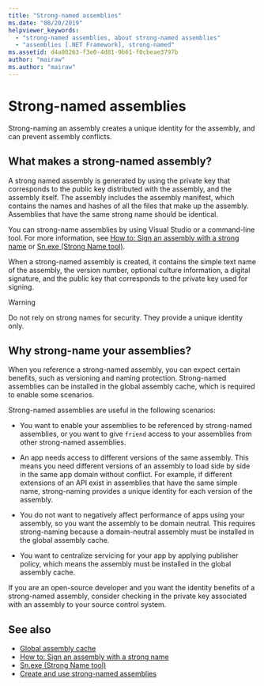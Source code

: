 ```yaml
---
title: "Strong-named assemblies"
ms.date: "08/20/2019"
helpviewer_keywords: 
  - "strong-named assemblies, about strong-named assemblies"
  - "assemblies [.NET Framework], strong-named"
ms.assetid: d4a80263-f3e0-4d81-9b61-f0cbeae3797b
author: "mairaw"
ms.author: "mairaw"
---
```

# Strong-named assemblies
Strong-naming an assembly creates a unique identity for the assembly, and can prevent assembly conflicts.  
  
## What makes a strong-named assembly?  
 A strong named assembly is generated by using the private key that corresponds to the public key distributed with the assembly, and the assembly itself. The assembly includes the assembly manifest, which contains the names and hashes of all the files that make up the assembly. Assemblies that have the same strong name should be identical.  
  
 You can strong-name assemblies by using Visual Studio or a command-line tool. For more information, see [How to: Sign an assembly with a strong name](sign-strong-name.md) or [Sn.exe (Strong Name tool)](../../framework/tools/sn-exe-strong-name-tool.md).  
  
 When a strong-named assembly is created, it contains the simple text name of the assembly, the version number, optional culture information, a digital signature, and the public key that corresponds to the private key used for signing.  
  
> [!WARNING]
> Do not rely on strong names for security. They provide a unique identity only.  
  
## Why strong-name your assemblies?  
 When you reference a strong-named assembly, you can expect certain benefits, such as versioning and naming protection. Strong-named assemblies can be installed in the global assembly cache, which is required to enable some scenarios.  
  
 Strong-named assemblies are useful in the following scenarios:  
  
- You want to enable your assemblies to be referenced by strong-named assemblies, or you want to give `friend` access to your assemblies from other strong-named assemblies.  
  
- An app needs access to different versions of the same assembly. This means  you need different versions of an assembly to load side by side in the same app domain without conflict. For example, if different extensions of an API exist in assemblies that have the same simple name, strong-naming provides a unique identity for each version of the assembly.  
  
- You do not want to negatively affect performance of apps using your assembly, so you want the assembly to be domain neutral. This requires strong-naming because a domain-neutral assembly must be installed in the global assembly cache.  
  
- You want to centralize servicing for your app by applying publisher policy, which means the assembly must be installed in the  global assembly cache.  
  
 If you are an open-source developer and you want the identity benefits of a strong-named assembly, consider checking in the private key associated with an assembly to your source control system.  
  
## See also

- [Global assembly cache](../../framework/app-domains/gac.md)
- [How to: Sign an assembly with a strong name](sign-strong-name.md)
- [Sn.exe (Strong Name tool)](../../framework/tools/sn-exe-strong-name-tool.md)
- [Create and use strong-named assemblies](create-use-strong-named.md)

